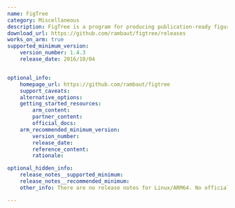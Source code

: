 ```yaml
---
name: FigTree
category: Miscellaneous
description: FigTree is a program for producing publication-ready figures, and is designed as a graphical viewer of phylogenetic trees.
download_url: https://github.com/rambaut/figtree/releases
works_on_arm: true
supported_minimum_version:
    version_number: 1.4.3
    release_date: 2016/10/04


optional_info:
    homepage_url: https://github.com/rambaut/figtree
    support_caveats:
    alternative_options:
    getting_started_resources:
        arm_content:
        partner_content:
        official_docs:
    arm_recommended_minimum_version:
        version_number:
        release_date:
        reference_content:
        rationale:

optional_hidden_info:
    release_notes__supported_minimum:
    release_notes__recommended_minimum:
    other_info: There are no release notes for Linux/ARM64. No official website or documentation is linked on the GitHub page. However, we build the package from source using "ant", following an issue [here](https://github.com/rambaut/figtree/pull/182/files). Built successfully the minimum version available on the github releases, i.e. version 1.4.3, on the Neoverse N1.

---
```

